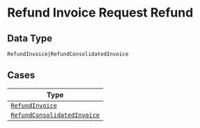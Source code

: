 
# Refund Invoice Request Refund

## Data Type

`RefundInvoice|RefundConsolidatedInvoice`

## Cases

| Type |
|  --- |
| [`RefundInvoice`](../../../doc/models/refund-invoice.md) |
| [`RefundConsolidatedInvoice`](../../../doc/models/refund-consolidated-invoice.md) |

